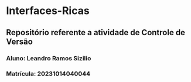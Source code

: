 # Interfaces-Ricas

## Repositório referente a atividade de Controle de Versão

### Aluno: Leandro Ramos Sizilio 
### Matrícula: 20231014040044